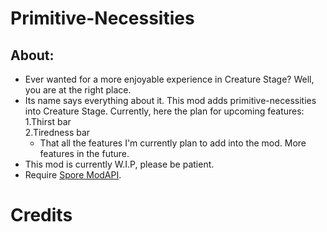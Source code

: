 # Primitive-Necessities
## About:
- Ever wanted for a more enjoyable experience in Creature Stage? Well, you are at the right place.
- Its name says everything about it. This mod adds primitive-necessities into Creature Stage. Currently, here the plan for upcoming features:  
  1.Thirst bar  
  2.Tiredness bar
  - That all the features I'm currently plan to add into the mod. More features in the future. 
- This mod is currently W.I.P, please be patient.
- Require [Spore ModAPI]().
# Credits
